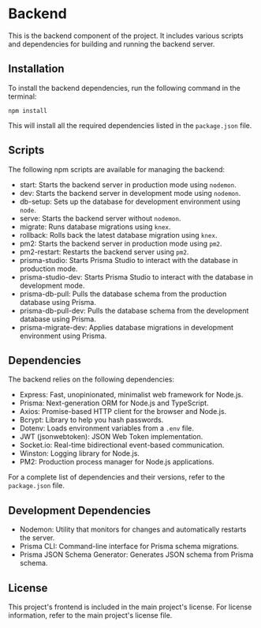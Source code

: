 Backend
=======

This is the backend component of the project. It includes various scripts and dependencies for building and running the backend server.

Installation
------------

To install the backend dependencies, run the following command in the terminal:

`npm install`

This will install all the required dependencies listed in the `package.json` file.

Scripts
-------

The following npm scripts are available for managing the backend:

-   start: Starts the backend server in production mode using `nodemon`.
-   dev: Starts the backend server in development mode using `nodemon`.
-   db-setup: Sets up the database for development environment using `node`.
-   serve: Starts the backend server without `nodemon`.
-   migrate: Runs database migrations using `knex`.
-   rollback: Rolls back the latest database migration using `knex`.
-   pm2: Starts the backend server in production mode using `pm2`.
-   pm2-restart: Restarts the backend server using `pm2`.
-   prisma-studio: Starts Prisma Studio to interact with the database in production mode.
-   prisma-studio-dev: Starts Prisma Studio to interact with the database in development mode.
-   prisma-db-pull: Pulls the database schema from the production database using Prisma.
-   prisma-db-pull-dev: Pulls the database schema from the development database using Prisma.
-   prisma-migrate-dev: Applies database migrations in development environment using Prisma.

Dependencies
------------

The backend relies on the following dependencies:

-   Express: Fast, unopinionated, minimalist web framework for Node.js.
-   Prisma: Next-generation ORM for Node.js and TypeScript.
-   Axios: Promise-based HTTP client for the browser and Node.js.
-   Bcrypt: Library to help you hash passwords.
-   Dotenv: Loads environment variables from a `.env` file.
-   JWT (jsonwebtoken): JSON Web Token implementation.
-   Socket.io: Real-time bidirectional event-based communication.
-   Winston: Logging library for Node.js.
-   PM2: Production process manager for Node.js applications.

For a complete list of dependencies and their versions, refer to the `package.json` file.

Development Dependencies
------------------------

-   Nodemon: Utility that monitors for changes and automatically restarts the server.
-   Prisma CLI: Command-line interface for Prisma schema migrations.
-   Prisma JSON Schema Generator: Generates JSON schema from Prisma schema.

License
-------

This project's frontend is included in the main project's license. For license information, refer to the main project's license file.
